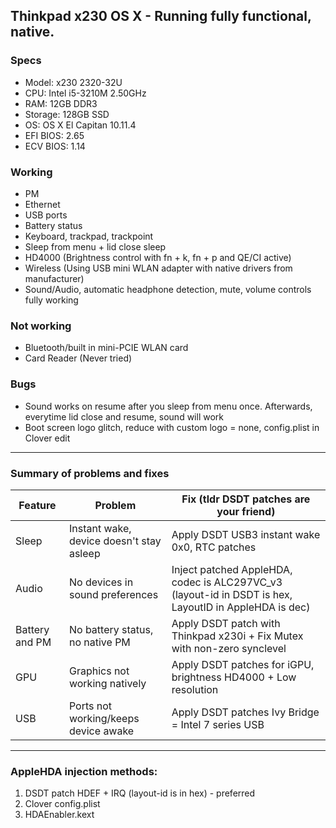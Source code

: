 ## Thinkpad x230 OS X - Running fully functional, native.

### Specs
* Model: x230 2320-32U
* CPU: Intel i5-3210M 2.50GHz
* RAM: 12GB DDR3 
* Storage: 128GB SSD
* OS: OS X El Capitan 10.11.4
* EFI BIOS: 2.65 
* ECV BIOS: 1.14 

### Working
* PM
* Ethernet
* USB ports
* Battery status
* Keyboard, trackpad, trackpoint
* Sleep from menu + lid close sleep
* HD4000 (Brightness control with fn + k, fn + p and QE/CI active)
* Wireless (Using USB mini WLAN adapter with native drivers from manufacturer)
* Sound/Audio, automatic headphone detection, mute, volume controls fully working

### Not working
* Bluetooth/built in mini-PCIE WLAN card
* Card Reader (Never tried)

### Bugs
* Sound works on resume after you sleep from menu once. Afterwards, everytime lid close and resume, sound will work
* Boot screen logo glitch, reduce with custom logo = none, config.plist in Clover edit

--------------------------------------------------------------------------------------------

### Summary of problems and fixes

| Feature     | Problem        | Fix (tldr DSDT patches are your friend) |
| ------------- | ------------    | ----- |
| Sleep | Instant wake, device doesn't stay asleep | Apply DSDT USB3 instant wake 0x0, RTC patches |
| Audio | No devices in sound preferences | Inject patched AppleHDA, codec is ALC297VC_v3 (layout-id in DSDT is hex, LayoutID in AppleHDA is dec) |
| Battery and PM | No battery status, no native PM | Apply DSDT patch with Thinkpad x230i + Fix Mutex with non-zero synclevel | 
| GPU | Graphics not working natively | Apply DSDT patches for iGPU, brightness HD4000 + Low resolution | 
| USB | Ports not working/keeps device awake | Apply DSDT patches Ivy Bridge = Intel 7 series USB | 

--------------------------------------------------------------------------------------------

### AppleHDA injection methods:
1. DSDT patch HDEF + IRQ (layout-id is in hex) - preferred
2. Clover config.plist
3. HDAEnabler.kext 


